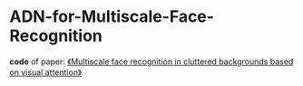 #                                                    ADN-for-Multiscale-Face-Recognition

__code__ of paper: [《Multiscale face recognition in cluttered backgrounds based on visual attention》](https://www.sciencedirect.com/science/article/abs/pii/S0925231221015575)
